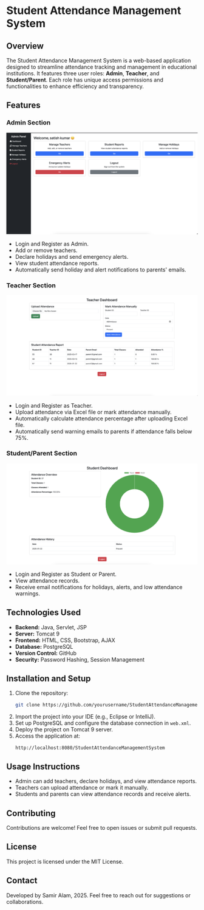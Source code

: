 # Student Attendance Management System

## Overview
The Student Attendance Management System is a web-based application designed to streamline attendance tracking and management in educational institutions. It features three user roles: **Admin**, **Teacher**, and **Student/Parent**. Each role has unique access permissions and functionalities to enhance efficiency and transparency.

## Features

### Admin Section
![Admin Dashboard](Admin.png)

- Login and Register as Admin.
- Add or remove teachers.
- Declare holidays and send emergency alerts.
- View student attendance reports.
- Automatically send holiday and alert notifications to parents' emails.

### Teacher Section
![Teacher Dashboard](Teacher.png)

- Login and Register as Teacher.
- Upload attendance via Excel file or mark attendance manually.
- Automatically calculate attendance percentage after uploading Excel file.
- Automatically send warning emails to parents if attendance falls below 75%.

### Student/Parent Section
![Student Dashboard](student.png)

- Login and Register as Student or Parent.
- View attendance records.
- Receive email notifications for holidays, alerts, and low attendance warnings.

## Technologies Used
- **Backend:** Java, Servlet, JSP
- **Server:** Tomcat 9
- **Frontend:** HTML, CSS, Bootstrap, AJAX
- **Database:** PostgreSQL
- **Version Control:** GitHub
- **Security:** Password Hashing, Session Management

## Installation and Setup
1. Clone the repository:
   ```bash
   git clone https://github.com/yourusername/StudentAttendanceManagementSystem.git
   ```
2. Import the project into your IDE (e.g., Eclipse or IntelliJ).
3. Set up PostgreSQL and configure the database connection in `web.xml`.
4. Deploy the project on Tomcat 9 server.
5. Access the application at:
   ```
   http://localhost:8080/StudentAttendanceManagementSystem
   ```

## Usage Instructions
- Admin can add teachers, declare holidays, and view attendance reports.
- Teachers can upload attendance or mark it manually.
- Students and parents can view attendance records and receive alerts.

## Contributing
Contributions are welcome! Feel free to open issues or submit pull requests.

## License
This project is licensed under the MIT License.

## Contact
Developed by Samir Alam, 2025.
Feel free to reach out for suggestions or collaborations.

